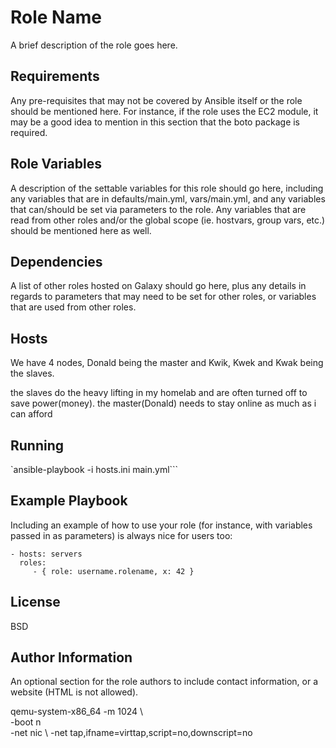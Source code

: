 Role Name
=========

A brief description of the role goes here.

Requirements
------------

Any pre-requisites that may not be covered by Ansible itself or the role should be mentioned here. For instance, if the role uses the EC2 module, it may be a good idea to mention in this section that the boto package is required.

Role Variables
--------------

A description of the settable variables for this role should go here, including any variables that are in defaults/main.yml, vars/main.yml, and any variables that can/should be set via parameters to the role. Any variables that are read from other roles and/or the global scope (ie. hostvars, group vars, etc.) should be mentioned here as well.

Dependencies
------------

A list of other roles hosted on Galaxy should go here, plus any details in regards to parameters that may need to be set for other roles, or variables that are used from other roles.

Hosts
----------------
We have 4 nodes, Donald being the master and Kwik, Kwek and Kwak being the slaves. 

the slaves do the heavy lifting in my homelab and are often turned off to save power(money).
the master(Donald) needs to stay online as much as i can afford

Running
----------------
`ansible-playbook -i hosts.ini main.yml```

Example Playbook
----------------

Including an example of how to use your role (for instance, with variables passed in as parameters) is always nice for users too:

    - hosts: servers
      roles:
         - { role: username.rolename, x: 42 }

License
-------

BSD

Author Information
------------------

An optional section for the role authors to include contact information, or a website (HTML is not allowed).

qemu-system-x86_64 -m 1024 \                  
                              -boot n \
                              -net nic \ 
                              -net tap,ifname=virttap,script=no,downscript=no
